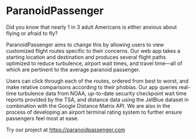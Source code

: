 # ParanoidPassenger
Did you know that nearly 1 in 3 adult Americans is either anxious about flying or afraid to fly?

ParanoidPassenger aims to change this by allowing users to view customized flight routes specific to their concerns. Our web app takes a starting location and destination and produces several flight paths optimized to reduce turbulence, airport wait times, and travel time—all of which are pertinent to the average paranoid passenger.

Users can click through each of the routes, ordered from best to worst, and make relative comparisons according to their phobias. Our app queries real-time turbulence data from NOAA, up-to-date security checkpoint wait time reports provided by the TSA, and distance data using the JetBlue dataset in combination with the Google Distance Matrix API. We are also in the process of developing an airport terminal rating system to further ensure passengers feel most at ease.

Try our project at https://paranoidpassenger.com 
